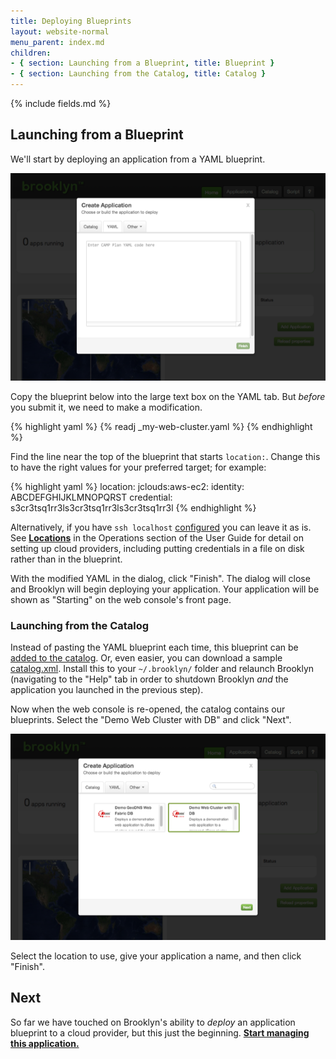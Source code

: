 ```yaml
---
title: Deploying Blueprints
layout: website-normal
menu_parent: index.md
children:
- { section: Launching from a Blueprint, title: Blueprint } 
- { section: Launching from the Catalog, title: Catalog } 
---
```


{% include fields.md %}


## Launching from a Blueprint

We'll start by deploying an application from a YAML blueprint.

![Brooklyn web console, showing the YAML tab of the Add Application dialog.](images/add-application-modal-yaml.png)

Copy the blueprint below into the large text box on the YAML tab. 
But *before* you submit it, we need to make a modification.

{% highlight yaml %}
{% readj _my-web-cluster.yaml %}
{% endhighlight %}

Find the line near the top of the blueprint that starts `location:`. 
Change this to have the right values for your preferred target; for example: 

{% highlight yaml %}
location:
  jclouds:aws-ec2:
    identity: ABCDEFGHIJKLMNOPQRST
    credential: s3cr3tsq1rr3ls3cr3tsq1rr3ls3cr3tsq1rr3l
{% endhighlight %}

Alternatively, if you have `ssh localhost` [configured](../ops/locations/#localhost) you can leave it as is.
See __[Locations](../ops/locations)__ in the Operations section of the User Guide for detail on setting up
cloud providers, including putting credentials in a file on disk rather than in the blueprint.

With the modified YAML in the dialog, click "Finish". The dialog will close and Brooklyn will begin deploying your
application. Your application will be shown as "Starting" on the web console's front page.


### Launching from the Catalog

Instead of pasting the YAML blueprint each time,
this blueprint can be [added to the catalog](../ops/catalog/).
Or, even easier, you can download a sample [catalog.xml](catalog.xml).
Install this to your `~/.brooklyn/` folder and relaunch Brooklyn
(navigating to the "Help" tab in order to shutdown Brooklyn *and* the application you launched in the previous step).

Now when the web console is re-opened, the catalog contains our blueprints.
Select the "Demo Web Cluster with DB" and click "Next".

[![Viewing Catalog entries in Add Application dialog.](images/add-application-catalog-web-cluster-with-db.png)](images/add-application-catalog-web-cluster-with-db-large.png)

Select the location to use, give your application a name, and then click "Finish".


## Next 

So far we have touched on Brooklyn's ability to *deploy* an application blueprint to a cloud provider, 
but this just the beginning.  **[Start managing this application.](managing.html)**

